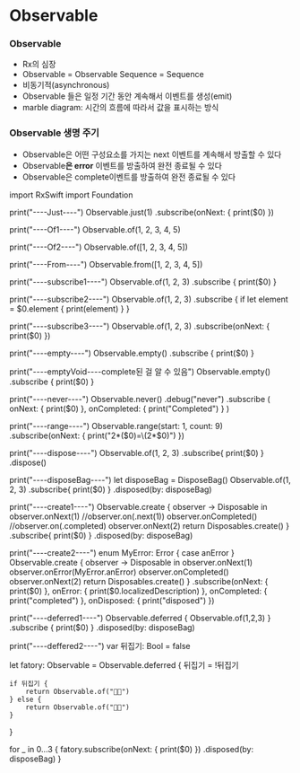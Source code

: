 # Observable

### Observable

- Rx의 심장
- Observable = Observable Sequence = Sequence
- 비동기적(asynchronous)
- Observable 들은 일정 기간 동안 계속해서 이벤트를 생성(emit)
- marble diagram: 시간의 흐름에 따라서 값을 표시하는 방식

### Observable 생명 주기

- Observable은 어떤 구성요소를 가지는 next 이벤트를 계속해서 방출할 수 있다
- Observable**은 error** 이벤트를 방출하여 완전 종료될 수 있다
- Observable은 complete이벤트를 방출하여 완전 종료될 수 있다

import RxSwift
import Foundation

print("----Just----")
Observable<Int>.just(1)
    .subscribe(onNext: {
        print($0)
    })

print("----Of1----")
Observable<Int>.of(1, 2, 3, 4, 5)

print("----Of2----")
Observable.of([1, 2, 3, 4, 5])

print("----From----")
Observable.from([1, 2, 3, 4, 5])

print("----subscribe1----")
Observable.of(1, 2, 3)
    .subscribe {
        print($0)
    }

print("----subscribe2----")
Observable.of(1, 2, 3)
    .subscribe {
        if let element = $0.element {
            print(element)
        }
    }

print("----subscribe3----")
Observable.of(1, 2, 3)
    .subscribe(onNext: {
        print($0)
    })

print("----empty----")
Observable.empty()
    .subscribe {
        print($0)
    }

print("----emptyVoid----complete된 걸 알 수 있음")
Observable<Void>.empty()
    .subscribe {
        print($0)
    }


print("----never----")
Observable<Void>.never()
    .debug("never")
    .subscribe (
        onNext: {
            print($0)
        },
        onCompleted: {
            print("Completed")
        }
    )

print("----range----")
Observable.range(start: 1, count: 9)
    .subscribe(onNext: {
        print("2*\($0)=\(2*$0)")
    })

print("----dispose----")
Observable.of(1, 2, 3)
    .subscribe{
        print($0)
    }
    .dispose()

print("----disposeBag----")
let disposeBag = DisposeBag()
Observable.of(1, 2, 3)
    .subscribe{
        print($0)
    }
    .disposed(by: disposeBag)


print("----create1----")
Observable.create { observer -> Disposable in
    observer.onNext(1)
    //observer.on(.next(1))
    observer.onCompleted()
    //observer.on(.completed)
    observer.onNext(2)
    return Disposables.create()
}
.subscribe{
    print($0)
}
.disposed(by: disposeBag)


print("----create2----")
enum MyError: Error {
    case anError
}
Observable.create { observer -> Disposable in
    observer.onNext(1)
    observer.onError(MyError.anError)
    observer.onCompleted()
    observer.onNext(2)
    return Disposables.create()
}
.subscribe(onNext: {
    print($0)
}, onError: {
    print($0.localizedDescription)
}, onCompleted: {
    print("completed")
}, onDisposed: {
    print("disposed")
})


print("----deferred1----")
Observable.deferred {
    Observable.of(1,2,3)
}
.subscribe {
    print($0)
}
.disposed(by: disposeBag)

print("----deffered2----")
var 뒤집기: Bool = false

let fatory: Observable<String> = Observable.deferred {
    뒤집기 = !뒤집기
    
    if 뒤집기 {
        return Observable.of("🫲🏻")
    } else {
        return Observable.of("🫱🏻")
    }
}

for _ in 0...3 {
    fatory.subscribe(onNext: {
        print($0)
    })
    .disposed(by: disposeBag)
}
